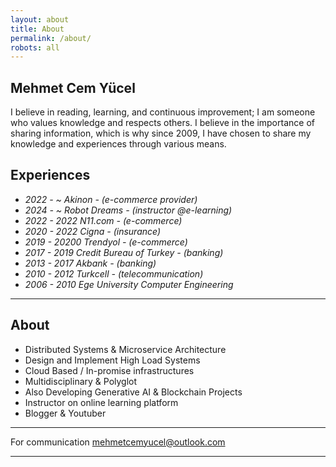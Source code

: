 ```yaml
---
layout: about
title: About
permalink: /about/
robots: all
---
```

## Mehmet Cem Yücel
I believe in reading, learning, and continuous improvement; I am someone who values knowledge and respects others. I believe in the importance of sharing information, which is why since 2009, I have chosen to share my knowledge and experiences through various means.

## Experiences
- *2022 - ~ Akinon - (e-commerce provider)*
- *2024 - ~ Robot Dreams - (instructor @e-learning)*
- *2022 - 2022 N11.com - (e-commerce)*
- *2020 - 2022 Cigna - (insurance)*
- *2019 - 20200 Trendyol - (e-commerce)*
- *2017 - 2019 Credit Bureau of Turkey - (banking)*
- *2013 - 2017 Akbank - (banking)*
- *2010 - 2012 Turkcell - (telecommunication)*
- *2006 - 2010 Ege University Computer Engineering*

---

## About

- Distributed Systems & Microservice Architecture
- Design and Implement High Load Systems
- Cloud Based / In-promise infrastructures
- Multidisciplinary & Polyglot
- Also Developing Generative AI & Blockchain Projects
- Instructor on online learning platform
- Blogger & Youtuber

---

For communication [mehmetcemyucel@outlook.com](mailto:mehmetcemyucel@outlook.com) 

---

